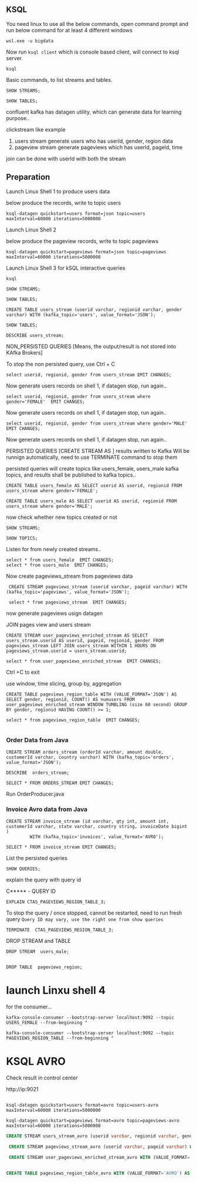 ## KSQL

You need linux to use all the below commands, open command prompt and run below command for at least 4 different windows

```
wsl.exe -u bigdata
```


Now run `ksql client` which is console based client, will connect to ksql server.

```
ksql
```


Basic commands, to list streams and tables.

```
SHOW STREAMS;

SHOW TABLES;

```

confluent kafka has datagen utility, which can generate data for learning purpose..

clickstream like example

1. users stream
    generate users who has userId, gender, region data
2. pageview stream
     generate pageviews which has userId, pageId, time
     
join can be done with userId with both the stream

## Preparation

Launch Linux Shell 1 to produce users data

below produce the records, write to topic users

```
ksql-datagen quickstart=users format=json topic=users maxInterval=60000 iterations=5000000
```

Launch Linux  Shell 2

below produce the pageview records, write to topic pageviews

```
ksql-datagen quickstart=pageviews format=json topic=pageviews maxInterval=60000 iterations=5000000
```

Launch Linux  Shell 3 for kSQL interactive queries

```
ksql
```

```
SHOW STREAMS;

SHOW TABLES;

CREATE TABLE users_stream (userid varchar, regionid varchar, gender varchar) WITH (kafka_topic='users', value_format='JSON');

SHOW TABLES;

DESCRIBE users_stream;
```

NON_PERSISTED QUERIES [Means, the output/result is not stored into KAfka Brokers]

To stop the non persisted query, use Ctrl + C

```
select userid, regionid, gender from users_stream EMIT CHANGES;
```

Now generate users records on shell 1, if datagen stop, run again.. 

```
select userid, regionid, gender from users_stream where gender='FEMALE'  EMIT CHANGES;
```

Now generate users records on shell 1, if datagen stop, run again..

```
select userid, regionid, gender from users_stream where gender='MALE'  EMIT CHANGES;
```

Now generate users records on shell 1, if datagen stop, run again..


PERSISTED QUERIES [CREATE STREAM AS ] results written to Kafka
Will be runnign automatically, need to use TERMINATE command to stop them

persisted queries will create topics like users_female, users_male kafka topics, and results shall be published to kafka topics..

```
CREATE TABLE users_female AS SELECT userid AS userid, regionid FROM users_stream where gender='FEMALE';

CREATE TABLE users_male AS SELECT userid AS userid, regionid FROM users_stream where gender='MALE';
```

now check whether new topics created or not

```
SHOW STREAMS;

SHOW TOPICS;
```

Listen for from newly created streams..

```
select * from users_female  EMIT CHANGES;
select * from users_male  EMIT CHANGES;
```

Now create pageviews_stream from pageviews data

```
 CREATE STREAM pageviews_stream (userid varchar, pageid varchar) WITH (kafka_topic='pageviews', value_format='JSON');
 
 select * from pageviews_stream  EMIT CHANGES;
```


now generate pageviews usign datagen



JOIN pages view and users stream

```
CREATE STREAM user_pageviews_enriched_stream AS SELECT users_stream.userid AS userid, pageid, regionid, gender FROM pageviews_stream LEFT JOIN users_stream WITHIN 1 HOURS ON pageviews_stream.userid = users_stream.userid;

select * from user_pageviews_enriched_stream  EMIT CHANGES;
```

Ctrl +C to exit

use window, time slicing, group by, aggregation

```
CREATE TABLE pageviews_region_table WITH (VALUE_FORMAT='JSON') AS SELECT gender, regionid, COUNT() AS numusers FROM user_pageviews_enriched_stream WINDOW TUMBLING (size 60 second) GROUP BY gender, regionid HAVING COUNT() >= 1;

select * from pageviews_region_table  EMIT CHANGES;


```

### Order Data from Java


```
CREATE STREAM orders_stream (orderId varchar, amount double, customerId varchar, country varchar) WITH (kafka_topic='orders', value_format='JSON');

DESCRIBE  orders_stream;

SELECT * FROM ORDERS_STREAM EMIT CHANGES;
```


Run OrderProducer.java


### Invoice Avro data from Java

```
CREATE STREAM invoice_stream (id varchar, qty int, amount int, customerId varchar, state varchar, country string, invoiceDate bigint  )
       	 WITH (kafka_topic='invoices', value_format='AVRO');
```

```
SELECT * FROM invoice_stream EMIT CHANGES;
```




List the persisted queries

```
SHOW QUERIES;
```

explain the query with query id



C***** - QUERY ID

```
EXPLAIN CTAS_PAGEVIEWS_REGION_TABLE_3; 

```

To stop the query / once stopped, cannot be restarted, need to run fresh query
`Query ID may vary, use the right one from show queries`

```
TERMINATE  CTAS_PAGEVIEWS_REGION_TABLE_3;

```

DROP STREAM and TABLE

```
DROP STREAM  users_male; 


DROP TABLE  pageviews_region;
```
 


# launch Linxu shell 4

for the consumer...

```
kafka-console-consumer --bootstrap-server localhost:9092 --topic USERS_FEMALE --from-beginning "

kafka-console-consumer --bootstrap-server localhost:9092 --topic PAGEVIEWS_REGION_TABLE --from-beginning "
```


# KSQL AVRO

Check result in control center

http://ip:9021



```

ksql-datagen quickstart=users format=avro topic=users-avro maxInterval=60000 iterations=5000000

ksql-datagen quickstart=pageviews format=avro topic=pageviews-avro maxInterval=60000 iterations=5000000
```

```sql
CREATE STREAM users_stream_avro (userid varchar, regionid varchar, gender varchar) WITH (kafka_topic='users-avro', value_format='AVRO');

 CREATE STREAM pageviews_stream_avro (userid varchar, pageid varchar) WITH (kafka_topic='pageviews-avro', value_format='AVRO');

 CREATE STREAM user_pageviews_enriched_stream_avro WITH (VALUE_FORMAT='AVRO') AS SELECT users_stream_avro.userid AS userid, pageid, regionid, gender FROM pageviews_stream_avro LEFT JOIN users_stream_avro WITHIN 1 HOURS ON pageviews_stream_avro.userid = users_stream_avro.userid;


CREATE TABLE pageviews_region_table_avro WITH (VALUE_FORMAT='AVRO') AS SELECT gender, regionid, COUNT() AS numusers FROM user_pageviews_enriched_stream_avro WINDOW TUMBLING (size 60 second) GROUP BY gender, regionid HAVING COUNT() >= 1;

```
